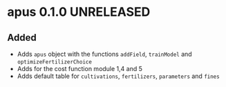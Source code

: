 # apus 0.1.0 UNRELEASED

## Added
* Adds `apus` object with the functions `addField`, `trainModel` and `optimizeFertilizerChoice`
* Adds for the cost function module 1,4 and 5
* Adds default table for `cultivations`, `fertilizers`, `parameters` and `fines`

